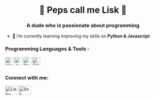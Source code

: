<h1 align="center">💫 Peps call me Lisk 💫</h1>
<h3 align="center">A dude who is passionate about programming</h3>

- 🌱 I’m currently learning improving my skills on **Python & Javascript**


### Programming Languages & Tools :

<img align="left" alt="Visual Studio Code" width="26px" src="https://img.shields.io/badge/Visual_Studio_Code-0078D4?style=for-the-badge&logo=visual%20studio%20code&logoColor=white" />
<img align="left" alt="JavaScript" width="26px" src="https://img.shields.io/badge/JavaScript-F7DF1E?style=for-the-badge&logo=javascript&logoColor=black" />
<img align="left" alt="Node.js" width="26px" src="https://img.shields.io/badge/Python-FFD43B?style=for-the-badge&logo=python&logoColor=darkgreen" />
<img align="left" alt="GitHub" width="26px" src="https://img.shields.io/badge/GitHub-100000?style=for-the-badge&logo=github&logoColor=white" />


<br />
<br />

<p align="left">
<h3 align="left">Connect with me:</h3>
<a href="http:gmail.com__" target="blank"><img align="center" src="https://img.shields.io/badge/Gmail-D14836?style=for-the-badge&logo=gmail&logoColor=white" alt="Lisky" height="30" width="40" /></a>
<a href="https://discord.com/users/680256568914083907/" target="blank"><img align="center" src="https://img.shields.io/badge/Discord-7289DA?style=for-the-badge&logo=discord&logoColor=white" alt="lisk" height="30" width="40" /></a>
</p>
